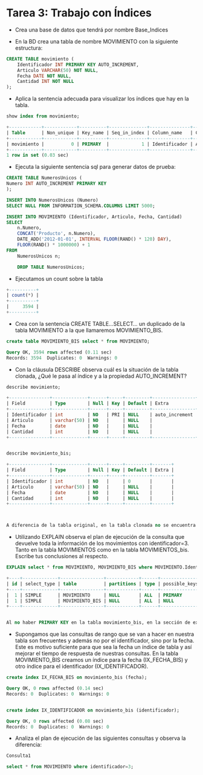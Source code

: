 # Tarea 3: Trabajo con Índices

- Crea una base de datos que tendrá por nombre Base_Indices

- En la BD crea una tabla de nombre MOVIMIENTO con la siguiente estructura:

```sql
CREATE TABLE movimiento (
    Identificador INT PRIMARY KEY AUTO_INCREMENT,
    Articulo VARCHAR(50) NOT NULL,
    Fecha DATE NOT NULL,
    Cantidad INT NOT NULL
);
```
- Aplica la sentencia adecuada para visualizar los índices que hay en la tabla.

```sql
show index from movimiento;

+------------+------------+----------+--------------+---------------+-----------+-------------+----------+--------+------+------------+---------+---------------+---------+------------+
| Table      | Non_unique | Key_name | Seq_in_index | Column_name   | Collation | Cardinality | Sub_part | Packed | Null | Index_type | Comment | Index_comment | Visible | Expression |
+------------+------------+----------+--------------+---------------+-----------+-------------+----------+--------+------+------------+---------+---------------+---------+------------+
| movimiento |          0 | PRIMARY  |            1 | Identificador | A         |           0 |     NULL |   NULL |      | BTREE      |         |               | YES     | NULL       |
+------------+------------+----------+--------------+---------------+-----------+-------------+----------+--------+------+------------+---------+---------------+---------+------------+
1 row in set (0.03 sec)
```



- Ejecuta la siguiente sentencia sql para generar datos de prueba:

```sql
CREATE TABLE NumerosUnicos (
Numero INT AUTO_INCREMENT PRIMARY KEY
);

INSERT INTO NumerosUnicos (Numero)
SELECT NULL FROM INFORMATION_SCHEMA.COLUMNS LIMIT 5000;

INSERT INTO MOVIMIENTO (Identificador, Articulo, Fecha, Cantidad)
SELECT 
    n.Numero,
    CONCAT('Producto', n.Numero),
    DATE_ADD('2012-01-01', INTERVAL FLOOR(RAND() * 120) DAY),
    FLOOR(RAND() * 1000000) + 1
FROM 
    NumerosUnicos n;

    DROP TABLE NumerosUnicos;
```
- Ejecutamos un count sobre la tabla

```sql
+----------+
| count(*) |
+----------+
|     3594 |
+----------+
```

- Crea con la sentencia CREATE TABLE…SELECT… un duplicado de la tabla MOVIMIENTO a la que llamaremos MOVIMIENTO_BIS.

```sql
create table MOVIMIENTO_BIS select * from MOVIMIENTO;

Query OK, 3594 rows affected (0.11 sec)
Records: 3594  Duplicates: 0  Warnings: 0
```

- Con la cláusula DESCRIBE observa cuál es la situación de la tabla clonada, ¿Qué le pasa al índice y a la propiedad AUTO_INCREMENT?

```sql
describe movimiento;

+---------------+-------------+------+-----+---------+----------------+
| Field         | Type        | Null | Key | Default | Extra          |
+---------------+-------------+------+-----+---------+----------------+
| Identificador | int         | NO   | PRI | NULL    | auto_increment |
| Articulo      | varchar(50) | NO   |     | NULL    |                |
| Fecha         | date        | NO   |     | NULL    |                |
| Cantidad      | int         | NO   |     | NULL    |                |
+---------------+-------------+------+-----+---------+----------------+


describe movimiento_bis;

+---------------+-------------+------+-----+---------+-------+
| Field         | Type        | Null | Key | Default | Extra |
+---------------+-------------+------+-----+---------+-------+
| Identificador | int         | NO   |     | 0       |       |
| Articulo      | varchar(50) | NO   |     | NULL    |       |
| Fecha         | date        | NO   |     | NULL    |       |
| Cantidad      | int         | NO   |     | NULL    |       |
+---------------+-------------+------+-----+---------+-------+



A diferencia de la tabla original, en la tabla clonada no se encuentra la PRIMARY KEY o el AUTO_INCREMENT en el campo Identificador. También en este mismo campo ha cambiado el valor de NULL a 0
```

- Utilizando EXPLAIN observa el plan de ejecución de la consulta que devuelve toda la información de los movimientos con identificador=3. Tanto en la tabla MOVIMIENTOS como en la tabla MOVIMIENTOS_bis. Escribe tus conclusiones al respecto.

```sql
EXPLAIN select * from MOVIMIENTO, MOVIMIENTO_BIS where MOVIMIENTO.Identificador=3 or MOVIMIENTO_BIS.Identificador=3;

+----+-------------+----------------+------------+------+---------------+------+---------+------+------+----------+--------------------------------------------+
| id | select_type | table          | partitions | type | possible_keys | key  | key_len | ref  | rows | filtered | Extra                                      |
+----+-------------+----------------+------------+------+---------------+------+---------+------+------+----------+--------------------------------------------+
|  1 | SIMPLE      | MOVIMIENTO     | NULL       | ALL  | PRIMARY       | NULL | NULL    | NULL | 3594 |   100.00 | NULL                                       |
|  1 | SIMPLE      | MOVIMIENTO_BIS | NULL       | ALL  | NULL          | NULL | NULL    | NULL | 3594 |   100.00 | Using where; Using join buffer (hash join) |
+----+-------------+----------------+------------+------+---------------+------+---------+------+------+----------+--------------------------------------------+


Al no haber PRIMARY KEY en la tabla movimiento_bis, en la sección de extra, nos aparecerá un aviso/warning
```

- Supongamos que las consultas de rango que se van a hacer en nuestra tabla son frecuentes y además no por el identificador, sino por la fecha. Este es motivo suficiente para que sea la fecha un índice de tabla y así mejorar el tiempo de respuesta de nuestras consultas. En la tabla MOVIMIENTO_BIS creamos un índice para la fecha (IX_FECHA_BIS) y otro índice para el identificador (IX_IDENTIFICADOR).

```sql
create index IX_FECHA_BIS on movimiento_bis (fecha);

Query OK, 0 rows affected (0.14 sec)
Records: 0  Duplicates: 0  Warnings: 0


create index IX_IDENTIFICADOR on movimiento_bis (identificador);

Query OK, 0 rows affected (0.08 sec)
Records: 0  Duplicates: 0  Warnings: 0
```


- Analiza el plan de ejecución de las siguientes consultas y observa la diferencia:

```sql
Consulta1

select * from MOVIMIENTO where identificador=3;
```